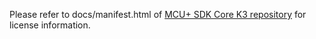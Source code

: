 Please refer to docs/manifest.html of [MCU+ SDK Core K3 repository](https://github.com/TexasInstruments/mcupsdk-core-k3) for license information.
